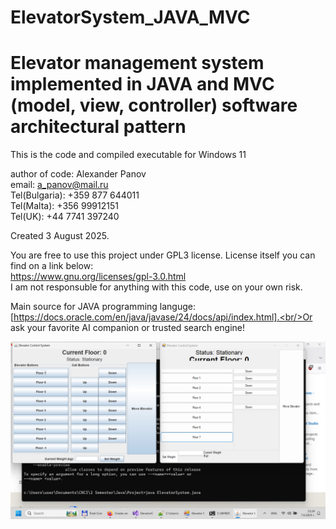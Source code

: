 # ElevatorSystem_JAVA_MVC

# Elevator management system implemented in JAVA and MVC (model, view, controller) software architectural pattern

This is the code and compiled executable for Windows 11

author of code: Alexander Panov<br/>
email: a_panov@mail.ru<br/>
Tel(Bulgaria): +359 877 644011<br/>
Tel(Malta): +356 99912151<br/>
Tel(UK): +44 7741 397240<br/>

Created 3 August 2025.

You are free to use this project under GPL3 license. License itself you can find on a link below:<br/>
https://www.gnu.org/licenses/gpl-3.0.html<br/>
I am not responsuble for anything with this code, use on your own risk.
   
Main source for JAVA programming languge:<br/>[https://docs.oracle.com/en/java/javase/24/docs/api/index.html].<br/>Or ask your favorite AI companion or trusted search engine!

![Screenshot of Java and C# implementation of Elevator Management System side by side](https://github.com/AlexanderPetrovPanov/ElevatorSystem_JAVA_MVC/blob/main/Elevator.java-VS.-Elevator.cs.png)

